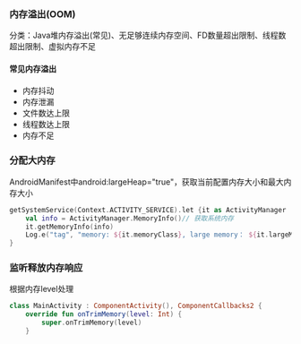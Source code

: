 ### 内存溢出(OOM)
分类：Java堆内存溢出(常见)、无足够连续内存空间、FD数量超出限制、线程数超出限制、虚拟内存不足

#### 常见内存溢出
- 内存抖动
- 内存泄漏
- 文件数达上限
- 线程数达上限
- 内存不足

### 分配大内存
AndroidManifest中android:largeHeap="true"，获取当前配置内存大小和最大内存大小
```kotlin
getSystemService(Context.ACTIVITY_SERVICE).let {it as ActivityManager
    val info = ActivityManager.MemoryInfo()// 获取系统内存
    it.getMemoryInfo(info)
    Log.e("tag", "memory: ${it.memoryClass}, large memory： ${it.largeMemoryClass}, info: ${info.availMem} ${info.totalMem}")
}
```

### 监听释放内存响应
根据内存level处理
```kotlin
class MainActivity : ComponentActivity(), ComponentCallbacks2 {
    override fun onTrimMemory(level: Int) {
        super.onTrimMemory(level)
    }
```